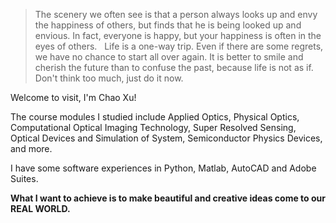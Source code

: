 > The scenery we often see is that a person always looks up and envy the happiness of others, but finds that he is being looked up and envious. In fact, everyone is happy, but your happiness is often in the eyes of others.
> &nbsp;
> Life is a one-way trip. Even if there are some regrets, we have no chance to start all over again. It is better to smile and cherish the future than to confuse the past, because life is not as if.
> &nbsp;
> Don't think too much, just do it now.

Welcome to visit, I'm Chao Xu! 

The course modules I studied include Applied Optics, Physical Optics, Computational Optical Imaging Technology, Super Resolved Sensing, Optical Devices and Simulation of System, Semiconductor Physics Devices, and more. 

I have some software experiences in Python, Matlab, AutoCAD and Adobe Suites.   

**What I want to achieve is to make beautiful and creative ideas come to our REAL WORLD.**  